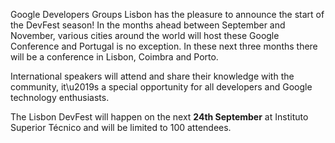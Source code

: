 Google Developers Groups Lisbon has the pleasure to announce the start of the DevFest season!
In the months ahead between September and November, various cities around the world will host these Google Conference and Portugal is no exception. In these next three months there will be a conference in Lisbon, Coimbra and Porto.

International speakers will attend and share their knowledge with the community, it\u2019s a special opportunity for all developers and Google technology enthusiasts.

The Lisbon DevFest will happen on the next **24th September** at Instituto Superior Técnico and will be limited to 100 attendees.
